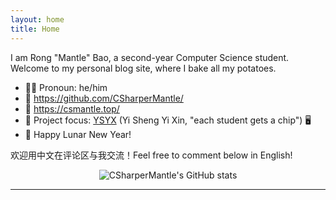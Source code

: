```yaml
---
layout: home
title: Home
---
```


I am Rong "Mantle" Bao, a second-year Computer Science student. Welcome to my personal blog site, where I bake all my potatoes.

- :raising_hand_man: Pronoun: he/him
- :link: <https://github.com/CSharperMantle/>
- :link: <https://csmantle.top/>
- :telescope: Project focus: [YSYX](https://ysyx.oscc.cc/) (Yi Sheng Yi Xin, "each student gets a chip") :desktop_computer:
- :firecracker: Happy Lunar New Year!

欢迎用中文在评论区与我交流！Feel free to comment below in English!

<p align="center">
  <img alt="CSharperMantle's GitHub stats" src="https://github-readme-stats.vercel.app/api?username=CSharperMantle&theme=dracula&show_icons=true&count_private=true" />
</p>

------
